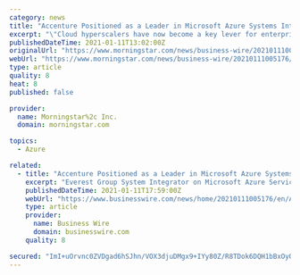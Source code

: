 ```yaml
---
category: news
title: "Accenture Positioned as a Leader in Microsoft Azure Systems Integrators by Everest Group"
excerpt: "\"Cloud hyperscalers have now become a key lever for enterprise digital transformation, with Microsoft Azure aggressively capturing market share in the public cloud space. System integrators are ..."
publishedDateTime: 2021-01-11T13:02:00Z
originalUrl: "https://www.morningstar.com/news/business-wire/20210111005176/accenture-positioned-as-a-leader-in-microsoft-azure-systems-integrators-by-everest-group"
webUrl: "https://www.morningstar.com/news/business-wire/20210111005176/accenture-positioned-as-a-leader-in-microsoft-azure-systems-integrators-by-everest-group"
type: article
quality: 8
heat: 8
published: false

provider:
  name: Morningstar%2c Inc.
  domain: morningstar.com

topics:
  - Azure

related:
  - title: "Accenture Positioned as a Leader in Microsoft Azure Systems Integrators by Everest Group"
    excerpt: "Everest Group System Integrator on Microsoft Azure Services PEAK Matrix Assessment 2021 (Graphic: Business Wire) NEW YORK-- ( BUSINESS WIRE )--Accenture (NYSE: ACN) has been strongly positioned as a Leader in both Market Impact and Vision & Capability in the inaugural Everest Group PEAK Matrix ® for System Integrator (SI) Capabilities on Microsoft Azure Services,"
    publishedDateTime: 2021-01-11T17:59:00Z
    webUrl: "https://www.businesswire.com/news/home/20210111005176/en/Accenture-Positioned-as-a-Leader-in-Microsoft-Azure-Systems-Integrators-by-Everest-Group/"
    type: article
    provider:
      name: Business Wire
      domain: businesswire.com
    quality: 8

secured: "ImI+uOrvnc0ZVDgad6hSJhn/VOX3djuDMgx9+IYy80Z/R8TDok6DQH1bBxOyOg8oquoSTzFBWJavT7notsjsslNso6V/JjzLirY4I/sG+3Ihjjec0pTY7pg34brGmlPr6iu6A804vtSopLyuOiRCV/E+yrvbeUxhuOEOx7MJrpTxuvJkUgcG+3oi5fhQOFed9X7ZS8uD1lCmLdmb7LZ73TJfddSDFy7DmINPjS3F584/cXUZlXepDwePHc2oA6kz2dG3NnaiKLPcL4vF+scNdz3QrIQKPysmeDfc1zbU7ZyeajhZ66C8FFUtHzdxegp9+BxltXRQWusGZrOCig/otfocXRGVXDvp5m0dpXspsmI=;eNEsA9/+l1i/oxrlNKmpCw=="
---
```



